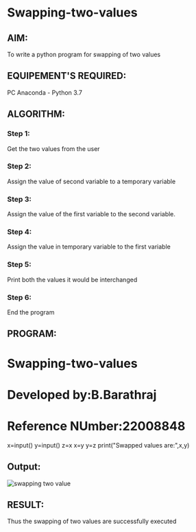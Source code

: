 # Swapping-two-values
## AIM:
To write a python program for swapping of two values
## EQUIPEMENT'S REQUIRED: 
PC
Anaconda - Python 3.7
## ALGORITHM: 
### Step 1:
Get the two values from the user
### Step 2: 
Assign the value of second variable to a temporary variable 
### Step 3: 
Assign the value of the first variable to the second variable.
### Step 4:  
Assign the value in temporary variable to the first variable
### Step 5: 
Print both the values it would be interchanged
### Step 6: 
End the program
## PROGRAM:
# Swapping-two-values
# Developed by:B.Barathraj
# Reference NUmber:22008848
x=input()
y=input()
z=x
x=y
y=z
print("Swapped values are:",x,y)
## Output:
![swapping two value](https://user-images.githubusercontent.com/121490523/215332768-83eb424b-c11f-4715-9d33-c48d9502acbc.png)


## RESULT:
Thus the swapping of two values are successfully executed



